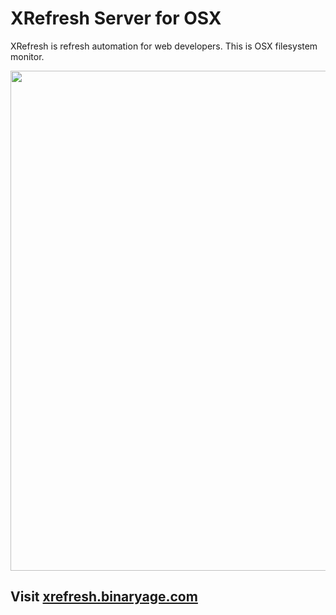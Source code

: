 # XRefresh Server for OSX

XRefresh is refresh automation for web developers. This is OSX filesystem monitor.

<img src="http://xrefresh.binaryage.com/images/osx.png" width="800">

## Visit [xrefresh.binaryage.com](http://xrefresh.binaryage.com)